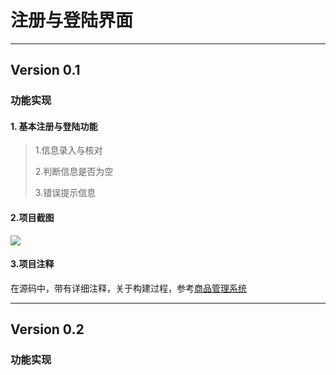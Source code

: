 # 注册与登陆界面

***

## Version 0.1

### 功能实现

#### 1. 基本注册与登陆功能

>1.信息录入与核对
>
>2.判断信息是否为空
>
>3.错误提示信息

#### 2.项目截图

![](http://upload-images.jianshu.io/upload_images/3426615-6223657154c202de.jpg?imageMogr2/auto-orient/strip%7CimageView2/2/w/1240)

#### 3.项目注释

在源码中，带有详细注释，关于构建过程，参考[商品管理系统](https://github.com/lihanxiang/ProductManagement)

***

## Version 0.2

### 功能实现
